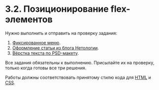# 3.2. Позиционирование flex-элементов

Нужно выполнить и отправить на проверку задания:

1. [Фиксированное меню](./fixed-menu/).
2. [Оформление статьи из блога Нетологии](./blog-article/).
3. [Вёрстка текста по PSD-макету](./font-face).

Все задания обязательны к выполнению. Присылайте их на проверку, только когда готовы все три решения.

Работы должны соответствовать принятому стилю кода для [HTML](https://github.com/netology-code/codestyle/tree/master/html) и [CSS](https://github.com/netology-code/codestyle/tree/master/css).
